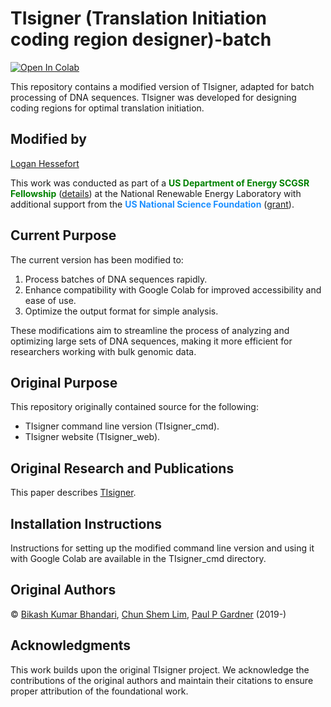 # TIsigner (Translation Initiation coding region designer)-batch
[![Open In Colab](https://colab.research.google.com/assets/colab-badge.svg)](https://colab.research.google.com/drive/1s5Bkeemm_8Y2nQ2gT3qvRRayKOrYIo2H?usp=sharing)

This repository contains a modified version of TIsigner, adapted for batch processing of DNA sequences. TIsigner was developed for designing coding regions for optimal translation initiation.

## Modified by

[Logan Hessefort](https://www.linkedin.com/in/logan-hessefort/)

This work was conducted as part of a <b><font color='green'>US Department of Energy SCGSR Fellowship</font></b> ([details](https://science.osti.gov/wdts/scgsr)) at the National Renewable Energy Laboratory with additional support from the <b><font color='DodgerBlue'>US National Science Foundation</font></b> ([grant](https://www.nsf.gov/awardsearch/showAward?AWD_ID=2132183&HistoricalAwards=false)).

## Current Purpose

The current version has been modified to:
1. Process batches of DNA sequences rapidly.
2. Enhance compatibility with Google Colab for improved accessibility and ease of use.
3. Optimize the output format for simple analysis.

These modifications aim to streamline the process of analyzing and optimizing large sets of DNA sequences, making it more efficient for researchers working with bulk genomic data.

## Original Purpose

This repository originally contained source for the following:
- TIsigner command line version (TIsigner_cmd).
- TIsigner website (TIsigner_web).

## Original Research and Publications

This paper describes [TIsigner](https://doi.org/10.1371/journal.pcbi.1009461).

## Installation Instructions

Instructions for setting up the modified command line version and using it with Google Colab are available in the TIsigner_cmd directory.

## Original Authors

© [Bikash Kumar Bhandari](https://bkb3.github.io), [Chun Shem Lim](https://github.com/lcscs12345), [Paul P Gardner](https://github.com/ppgardne) (2019-)

## Acknowledgments

This work builds upon the original TIsigner project. We acknowledge the contributions of the original authors and maintain their citations to ensure proper attribution of the foundational work.
